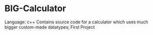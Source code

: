 # BIG-Calculator
Language: c++
Contains source code for a calculator which uses much bigger custom-made datatypes;
First Project
